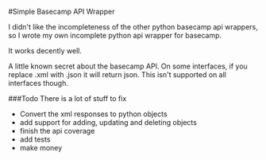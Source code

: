 #Simple Basecamp API Wrapper

I didn't like the incompleteness of the other python basecamp api wrappers, so I wrote my own incomplete python api wrapper for basecamp. 

It works decently well. 

A little known secret about the basecamp API. On some interfaces, if you replace .xml with .json it will return json. This isn't supported on all interfaces though. 

###Todo
There is a lot of stuff to fix

* Convert the xml responses to python objects
* add support for adding, updating and deleting objects
* finish the api coverage
* add tests
* make money
